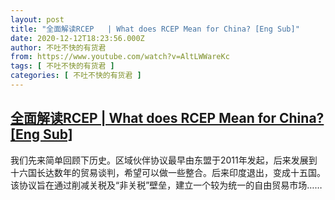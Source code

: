 ```yaml
---
layout: post
title: "全面解读RCEP   | What does RCEP Mean for China? [Eng Sub]"
date: 2020-12-12T18:23:56.000Z
author: 不吐不快的有货君
from: https://www.youtube.com/watch?v=AltLWWareKc
tags: [ 不吐不快的有货君 ]
categories: [ 不吐不快的有货君 ]
---
```

<!--1607797436000-->
[全面解读RCEP   | What does RCEP Mean for China? [Eng Sub]](https://www.youtube.com/watch?v=AltLWWareKc)
------

<div>
我们先来简单回顾下历史。区域伙伴协议最早由东盟于2011年发起，后来发展到十六国长达数年的贸易谈判，希望可以做一些整合。后来印度退出，变成十五国。该协议旨在通过削减关税及“非关税”壁垒，建立一个较为统一的自由贸易市场……
</div>
